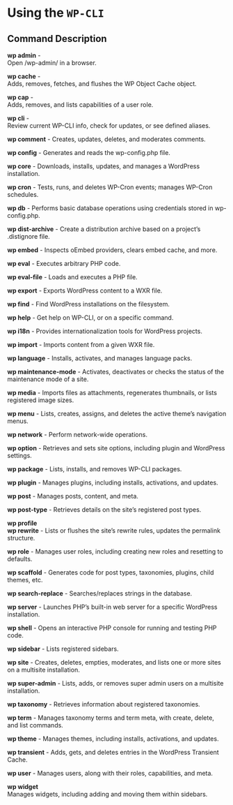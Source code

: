 # Using the ```WP-CLI```


## Command	Description

**wp admin** -	
Open /wp-admin/ in a browser.

**wp cache** -	
Adds, removes, fetches, and flushes the WP Object Cache object.

**wp cap** -	
Adds, removes, and lists capabilities of a user role.

**wp cli** -	
Review current WP-CLI info, check for updates, or see defined aliases.

**wp comment**	-
Creates, updates, deletes, and moderates comments.

**wp config**	-
Generates and reads the wp-config.php file.

**wp core**	-
Downloads, installs, updates, and manages a WordPress installation.

**wp cron**	-
Tests, runs, and deletes WP-Cron events; manages WP-Cron schedules.

**wp db**	-
Performs basic database operations using credentials stored in wp-config.php.

**wp dist-archive**	-
Create a distribution archive based on a project’s .distignore file.

**wp embed**	-
Inspects oEmbed providers, clears embed cache, and more.

**wp eval**	-
Executes arbitrary PHP code.

**wp eval-file**	-
Loads and executes a PHP file.

**wp export**	-
Exports WordPress content to a WXR file.

**wp find**	-
Find WordPress installations on the filesystem.

**wp help**	-
Get help on WP-CLI, or on a specific command.

**wp i18n**	-
Provides internationalization tools for WordPress projects.

**wp import**	-
Imports content from a given WXR file.

**wp language**	-
Installs, activates, and manages language packs.

**wp maintenance-mode**	-
Activates, deactivates or checks the status of the maintenance mode of a site.

**wp media**	-
Imports files as attachments, regenerates thumbnails, or lists registered image sizes.

**wp menu**	-
Lists, creates, assigns, and deletes the active theme’s navigation menus.

**wp network**	-
Perform network-wide operations.

**wp option**	-
Retrieves and sets site options, including plugin and WordPress settings.

**wp package**	-
Lists, installs, and removes WP-CLI packages.

**wp plugin**	-
Manages plugins, including installs, activations, and updates.

**wp post**	-
Manages posts, content, and meta.

**wp post-type** -
Retrieves details on the site’s registered post types.

**wp profile**	
**wp rewrite**	-
Lists or flushes the site’s rewrite rules, updates the permalink structure.

**wp role**	-
Manages user roles, including creating new roles and resetting to defaults.

**wp scaffold**	-
Generates code for post types, taxonomies, plugins, child themes, etc.

**wp search-replace**	-
Searches/replaces strings in the database.

**wp server**	-
Launches PHP’s built-in web server for a specific WordPress installation.

**wp shell**	-
Opens an interactive PHP console for running and testing PHP code.

**wp sidebar**	-
Lists registered sidebars.

**wp site**	-
Creates, deletes, empties, moderates, and lists one or more sites on a multisite installation.

**wp super-admin**	-
Lists, adds, or removes super admin users on a multisite installation.

**wp taxonomy**	-
Retrieves information about registered taxonomies.

**wp term**	-
Manages taxonomy terms and term meta, with create, delete, and list commands.

**wp theme**	-
Manages themes, including installs, activations, and updates.

**wp transient**	-
Adds, gets, and deletes entries in the WordPress Transient Cache.

**wp user**	-
Manages users, along with their roles, capabilities, and meta.

**wp widget**	
Manages widgets, including adding and moving them within sidebars.
